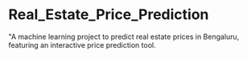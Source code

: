 # Real_Estate_Price_Prediction
"A machine learning project to predict real estate prices in Bengaluru, featuring an interactive price prediction tool.
